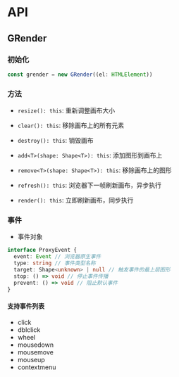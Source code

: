# API

## GRender

### 初始化

```js
const grender = new GRender((el: HTMLElement))
```

### 方法

- `resize(): this`: 重新调整画布大小

- `clear(): this`: 移除画布上的所有元素

- `destroy(): this`: 销毁画布

- `add<T>(shape: Shape<T>): this`: 添加图形到画布上

- `remove<T>(shape: Shape<T>): this`: 移除画布上的图形

- `refresh(): this`: 浏览器下一帧刷新画布，异步执行

- `render(): this`: 立即刷新画布，同步执行

### 事件

- 事件对象

```ts
interface ProxyEvent {
  event: Event // 浏览器原生事件
  type: string // 事件类型名称
  target: Shape<unknown> | null // 触发事件的最上层图形
  stop: () => void // 停止事件传播
  prevent: () => void // 阻止默认事件
}
```

#### 支持事件列表

- click
- dblclick
- wheel
- mousedown
- mousemove
- mouseup
- contextmenu
